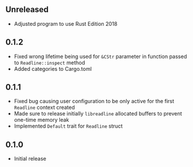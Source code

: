 Unreleased
----------
- Adjusted program to use Rust Edition 2018


0.1.2
-----
- Fixed wrong lifetime being used for `&CStr` parameter in function
  passed to `Readline::inspect` method
- Added categories to Cargo.toml


0.1.1
-----
- Fixed bug causing user configuration to be only active for the first
  `Readline` context created
- Made sure to release initially `libreadline` allocated buffers to
  prevent one-time memory leak
- Implemented `Default` trait for `Readline` struct


0.1.0
-----
- Initial release
